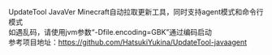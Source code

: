 UpdateTool JavaVer
Minecraft自动拉取更新工具，同时支持agent模式和命令行模式  
如遇乱码，请使用jvm参数“-Dfile.encoding=GBK”通过编码启动  
参考项目地址：https://github.com/HatsukiYukina/UpdateTool-javaagent  
